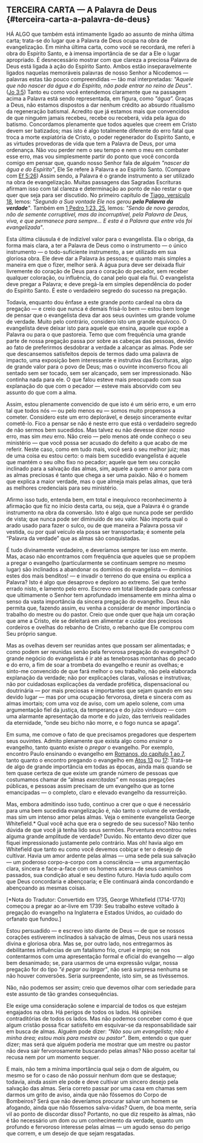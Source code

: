 ## TERCEIRA CARTA — A Palavra de Deus {#terceira-carta-a-palavra-de-deus}

HÁ ALGO que também está intimamente ligado ao assunto de minha última carta; trata-se do lugar que a Palavra de Deus ocupa na obra de evangelização. Em minha última carta, como você se recordará, me referi à obra do Espírito Santo, e à imensa importância de se dar a Ele o lugar apropriado. É desnecessário mostrar com que clareza a preciosa Palavra de Deus está ligada à ação do Espírito Santo. Ambos estão inseparavelmente ligados naquelas memoráveis palavras de nosso Senhor a Nicodemos — palavras estas tão pouco compreendidas — tão mal interpretadas: _&quot;Aquele que não nascer da água e do Espírito, não pode entrar no reino de Deus&quot;_. ([Jo 3:5](http://bibliaonline.com.br/acf/jo/3/5)) Tanto eu como você entendemos claramente que na passagem acima a Palavra está sendo representada, em figura, como _&quot;água”._ Graças a Deus, não estamos dispostos a dar nenhum crédito ao absurdo ritualismo da regeneração batismal. Acredito que já estamos mais que convencidos de que ninguém jamais recebeu, recebe ou receberá, vida pela água do batismo. Concordamos plenamente que todos aqueles que creem em Cristo devem ser batizados; mas isto é algo totalmente diferente do erro fatal que troca a morte expiatória de Cristo, o poder regenerador do Espírito Santo, e as virtudes provedoras de vida que tem a Palavra de Deus, por uma ordenança. Não vou perder nem o seu tempo e nem o meu em combater esse erro, mas vou simplesmente partir do ponto que você concorda comigo em pensar que, quando nosso Senhor fala de alguém _&quot;nascer da água e do Espírito&quot;_, Ele Se refere à Palavra e ao Espírito Santo. (Compare com [Ef 5:26](http://bibliaonline.com.br/acf/ef/5/26)) Assim sendo, a Palavra é o grande instrumento a ser utilizado na obra de evangelização. Muitas passagens das Sagradas Escrituras afirmam isso com tal clareza e determinação ao ponto de não restar o que quer que seja para ser discutido. No primeiro capítulo de [Tiago, versículo 18](http://bibliaonline.com.br/acf/tg/1/18), lemos: _&quot;Segundo a Sua vontade Ele nos gerou_ **_pela Palavra da verdade_**_&quot;_. Também em [1 Pedro 1:23, 25](http://bibliaonline.com.br/acf/1pe/1/23,25), lemos: _&quot;Sendo de novo gerados, não de semente corruptível, mas da incorruptível, pela Palavra de Deus, viva, e que permanece para sempre... E esta é a Palavra que entre vós foi evangelizada&quot;_.

Esta última cláusula é de indizível valor para o evangelista. Ela o obriga, da forma mais clara, a ter a Palavra de Deus como o instrumento — o único instrumento — o todo-suficiente instrumento, a ser utilizado em sua gloriosa obra. Ele deve dar a Palavra às pessoas; e quanto mais simples a maneira em que o fizer, melhor será. A água pura deve ser deixada fluir livremente do coração de Deus para o coração do pecador, sem receber qualquer coloração, ou influência, do canal pelo qual ela flui. O evangelista deve pregar a Palavra; e deve pregá-la em simples dependência do poder do Espírito Santo. É este o verdadeiro segredo do sucesso na pregação.

Todavia, enquanto dou ênfase a este grande ponto cardeal na obra da pregação — e creio que nunca é demais frisá-lo bem — estou bem longe de pensar que o evangelista deva dar aos seus ouvintes um grande volume de verdade. Muito pelo contrário, considero isto um grande equívoco. O evangelista deve deixar isto para aquele que ensina, aquele que expõe a Palavra ou para o que pastoreia. Temo que com frequência uma grande parte de nossa pregação passa por sobre as cabeças das pessoas, devido ao fato de preferirmos desdobrar a verdade a alcançar as almas. Pode ser que descansemos satisfeitos depois de termos dado uma palavra de impacto, uma exposição bem interessante e instrutiva das Escrituras, algo de grande valor para o povo de Deus; mas o ouvinte inconverso ficou ali sentado sem ser tocado, sem ser alcançado, sem ser impressionado. Não continha nada para ele. O que falou esteve mais preocupado com sua explanação do que com o pecador — esteve mais absorvido com seu assunto do que com a alma.

Assim, estou plenamente convencido de que isto é um sério erro, e um erro tal que todos nós — ou pelo menos eu — somos muito propensos a cometer. Considero este um erro deplorável, e desejo sinceramente evitar cometê-lo. Fico a pensar se não é neste erro que está o verdadeiro segredo de não sermos bem sucedidos. Mas talvez eu não devesse dizer _nosso_ erro, mas sim _meu_ erro. Não creio — pelo menos até onde conheço o seu ministério — que você possa ser acusado do defeito a que acabo de me referir. Neste caso, como em tudo mais, você será o seu melhor juiz; mas de uma coisa eu estou certo: o mais bem sucedido evangelista é aquele que mantém o seu olho fixo no pecador; aquele que tem seu coração inclinado para a salvação das almas, sim, aquele a quem o amor para com as almas preciosas é tanto que chega a ser uma paixão. Não é o homem que explica a maior verdade, mas o que almeja mais pelas almas, que terá as melhores credenciais para seu ministério.

Afirmo isso tudo, entenda bem, em total e inequívoco reconhecimento à afirmação que fiz no início desta carta, ou seja, que a Palavra é o grande instrumento na obra da conversão. Isto é algo que nunca pode ser perdido de vista; que nunca pode ser diminuído de seu valor. Não importa qual o arado usado para fazer o sulco, ou de que maneira a Palavra possa vir vestida, ou por qual veículo ela possa ser transportada; é somente pela “Palavra da verdade” que as almas são conquistadas.

É tudo divinamente verdadeiro, e deveríamos sempre ter isso em mente. Mas, acaso não encontramos com frequência que aqueles que se propõem a pregar o evangelho (particularmente se continuam sempre no mesmo lugar) são inclinados a abandonar os domínios do evangelista — domínios estes dos mais benditos! — e invadir o terreno do que ensina ou explica a Palavra? Isto é algo que desaprovo e deploro ao extremo. Sei que tenho errado nisto, e lamento pelo erro. Escrevo em total liberdade para confessar que ultimamente o Senhor tem aprofundado imensamente em minha alma o senso da vasta importância da sincera pregação do evangelho. Deus não permita que, fazendo assim, eu venha a considerar de menor importância o trabalho do mestre ou do pastor. Creio que onde quer que haja um coração que ame a Cristo, ele se deleitará em alimentar e cuidar dos preciosos cordeiros e ovelhas do rebanho de Cristo, o rebanho que Ele comprou com Seu próprio sangue.

Mas as ovelhas devem ser reunidas antes que possam ser alimentadas; e como podem ser reunidas senão pela fervorosa pregação do evangelho? O grande negócio do evangelista é ir até as tenebrosas montanhas do pecado e do erro, a fim de soar a trombeta do evangelho e reunir as ovelhas; e sinto-me convencido de que fará melhor o seu trabalho, não pela elaborada explanação da verdade; não por explicações claras, valiosas e instrutivas; não por cuidadosas explicações da verdade profética, dispensacional ou doutrinária — por mais preciosas e importantes que sejam quando em seu devido lugar — mas por uma ocupação fervorosa, direta e sincera com as almas imortais; com uma voz de aviso, com um apelo solene, com uma argumentação fiel da justiça, da temperança e do juízo vindouro — com uma alarmante apresentação da morte e do juízo, das terríveis realidades da eternidade, “onde seu bicho não morre, e o fogo nunca se apaga”.

Em suma, me comove o fato de que precisamos pregadores que despertem seus ouvintes. Admito plenamente que exista algo como _ensinar_ o evangelho, tanto quanto existe o _pregar_ o evangelho. Por exemplo, encontro Paulo ensinando o evangelho em [Romanos, do capítulo 1 ao 7](http://bibliaonline.com.br/acf/rm/1), tanto quanto o encontro pregando o evangelho em [Atos 13](http://bibliaonline.com.br/acf/atos/13) ou [17](http://bibliaonline.com.br/acf/atos/17): Trata-se de algo de grande importância em todas as épocas, ainda mais quando se tem quase certeza de que existe um grande número de pessoas que costumamos chamar de “almas _exercitadas”_ em nossas pregações públicas, e pessoas assim precisam de um evangelho que as torne emancipadas — o completo, claro e elevado evangelho da ressurreição.

Mas, embora admitindo isso tudo, continuo a crer que o que é necessário para uma bem sucedida evangelização é, não tanto o volume de verdade, mas sim um intenso amor pelas almas. Veja o eminente evangelista George Whitefield.* Qual você acha que era o segredo de seu sucesso? Não tenho dúvida de que você já tenha lido seus sermões. Porventura encontrou neles alguma grande amplitude de verdade? Duvido. No entanto devo dizer que fiquei impressionado justamente pelo contrário. Mas oh! havia algo em Whitefield que tanto eu como você devemos cobiçar e ter o desejo de cultivar. Havia um amor ardente pelas almas — uma sede pela sua salvação — um poderoso corpo-a-corpo com a consciência — uma argumentação clara, sincera e face-a-face com os homens acerca de seus caminhos passados, sua condição atual e seu destino futuro. Havia tudo aquilo com que Deus concordaria e abençoaria; e Ele continuará ainda concordando e abençoando as mesmas coisas.

[*Nota do Tradutor: Convertido em 1735, George Whitefield (1714-1770) começou a pregar ao ar-livre em 1739: Seu trabalho esteve voltado à pregação do evangelho na Inglaterra e Estados Unidos, ao cuidado do orfanato que fundou.]

Estou persuadido — e escrevo isto diante de Deus — de que se nossos corações estiverem inclinados à salvação de almas, Deus nos usará nessa divina e gloriosa obra. Mas se, por outro lado, nos entregarmos às debilitantes influências de um fatalismo frio, cruel e ímpio; se nos contentarmos com uma apresentação formal e oficial do evangelho — algo bem desanimado; se, para usarmos de uma expressão vulgar, nossa pregação for do tipo _&quot;é pegar ou largar&quot;_, não será surpresa nenhuma se não houver conversões. Seria surpreendente, isto sim, se as tivéssemos.

Não, não podemos ser assim; creio que devemos olhar com seriedade para este assunto de tão grandes consequências.

Ele exige uma consideração solene e imparcial de todos os que estejam engajados na obra. Há perigos de todos os lados. Há opiniões contraditórias de todos os lados. Mas não podemos conceber como é que algum cristão possa ficar satisfeito em esquivar-se da responsabilidade sair em busca de almas. Alguém pode dizer: _&quot;Não sou um evangelista; não é minha área; estou mais para mestre ou pastor&quot;_. Bem, entendo o que quer dizer; mas será que alguém poderia me mostrar que um mestre ou pastor não deva sair fervorosamente buscando pelas almas? Não posso aceitar tal recusa nem por um momento sequer.

E mais, não tem a mínima importância qual seja o dom de alguém, ou mesmo se for o caso de não possuir nenhum dom que se destaque; todavia, ainda assim ele pode e deve cultivar um sincero desejo pela salvação das almas. Seria correto passar por uma casa em chamas sem darmos um grito de aviso, ainda que não fôssemos do Corpo de Bombeiros? Será que não deveríamos procurar salvar um homem se afogando, ainda que não fôssemos salva-vidas? Quem, de boa mente, seria vil ao ponto de discordar disso? Portanto, no que diz respeito às almas, não é tão necessário um dom ou um conhecimento da verdade, quanto um profundo e fervoroso interesse pelas almas — um agudo senso do perigo que correm, e um desejo de que sejam resgatadas.